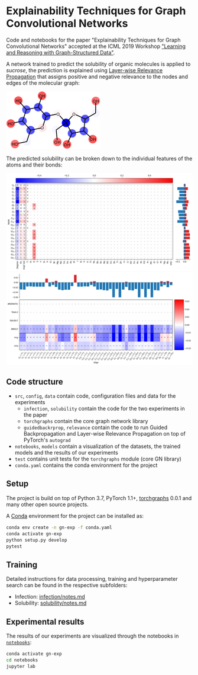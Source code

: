 # Explainability Techniques for Graph Convolutional Networks

Code and notebooks for the paper "Explainability Techniques for Graph Convolutional Networks" 
accepted at the ICML 2019 Workshop ["Learning and Reasoning with Graph-Structured Data"](https://graphreason.github.io/).

A network trained to predict the solubility of organic molecules is applied to _sucrose_, 
the prediction is explained using [Layer-wise Relevance Propagation](http://heatmapping.org) that assigns 
positive and negative relevance to the nodes and edges of the molecular graph: 

![Sucrose solubility LRP](resources/sucrose.png)

The predicted solubility can be broken down to the individual features of the atoms and their bonds:

![Sucrose solubility LRP nodes](resources/sucrose-atoms.png)
![Sucrose solubility LRP edges](resources/sucrose-bonds.png)

## Code structure
- `src`, `config`, `data` contain code, configuration files and data for the experiments
  - `infection`, `solubility` contain the code for the two experiments in the paper
  - `torchgraphs` contain the core graph network library
  - `guidedbackrprop`, `relevance` contain the code to run Guided Backpropagation and Layer-wise Relevance Propagation on top of PyTorch's `autograd`
- `notebooks`, `models` contain a visualization of the datasets, the trained models and the results of our experiments
- `test` contains unit tests for the `torchgraphs` module (core GN library)
- `conda.yaml` contains the conda environment for the project

## Setup
The project is build on top of Python 3.7, PyTorch 1.1+, 
[torchgraphs](https://github.com/baldassarreFe/torchgraphs) 0.0.1 and many other open source projects.

A [Conda](https://conda.io) environment for the project can be installed as: 
```bash
conda env create -n gn-exp -f conda.yaml
conda activate gn-exp
python setup.py develop
pytest
```

## Training
Detailed instructions for data processing, training and hyperparameter search can be found in the respective subfolders:  
- Infection: [infection/notes.md](./src/infection/notes.md)
- Solubility: [solubility/notes.md](./src/solubility/notes.md)

## Experimental results
The results of our experiments are visualized through the notebooks in [`notebooks`](./notebooks):
```bash
conda activate gn-exp
cd notebooks
jupyter lab 
```
